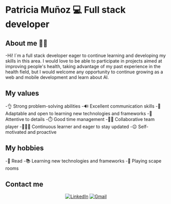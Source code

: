 # Patricia Muñoz 💻 Full stack developer
## About me 👩🏻

-Hi! I´m a full stack developer eager to continue learning and developing my skills in this area. I would love to be able to participate in projects aimed at improving people's health, taking advantage of my past experience in the health field, but I would welcome any opportunity to continue growing as a web and mobile development and learn about AI.

## My values
-👌 Strong problem-solving abilities
-🔊 Excellent communication skills
-🔎 Adaptable and open to learning new technologies and frameworks
-🎨 Attentive to details
-⏱️ Good time management
-🫱🏻 Collaborative team player
-👩🏻‍🎓 Continuous learner and eager to stay updated
-😉 Self-motivated and proactive

## My hobbies
-📖 Read
-📚 Learning new technologies and frameworks
-🧩 Playing scape rooms

## Contact me
<div id="social" align="center">
  <a href="https://www.linkedin.com/in/patricia-mu%C3%B1oz-gonz%C3%A1lez-7032b4197/" target="_blank" data-description="LinkedIn" data-fontawesome-unicode-icon="f08c" data-color="#0a66c2"><img src="https://img.shields.io/badge/-LinkedIn-%230077B5?style=for-the-badge&logo=linkedin&logoColor=white" alt="LinkedIn" target="_blank"></a>
  <a href="mailto:patricia.mg1310@gmail.com" target="_blank" data-description="Mail" data-fontawesome-unicode-icon="f08c" data-color="#0a66c2"><img src="https://img.shields.io/badge/-Email-c14438?style=for-the-badge&logo=Gmail&logoColor=white&link=mailto:raquelmartinc@gmail.com" alt="Gmail" target="_blank"></a>
</div> 
